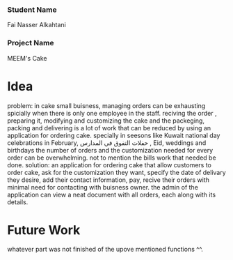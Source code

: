 ### Student Name
Fai Nasser Alkahtani


### Project Name
MEEM's Cake 

# Idea
problem: in cake small buisness, managing orders can be exhausting spicially when there is only one employee in the staff. reciving the order , preparing it, modifying and customizing the cake and the packeging, packing and delivering is a lot of work that can be reduced by using an application for ordering cake.
specially in seesons like Kuwait national day celebrations in February, حفلات التفوق في المدارس , Eid, weddings and birthdays the number of orders and the customization needed for every order can be overwhelming. not to mention the bills work that needed be done. 
solution:
an application for ordering cake that allow customers to order cake, ask for the customization they want, specify the date of delivary they desire, add their contact information, pay, recive their orders with minimal need for contacting with buisness owner. the admin of the application can view a neat document with all orders, each along with its details. 

# Future Work 
whatever part was not finished of the upove mentioned functions ^^.


